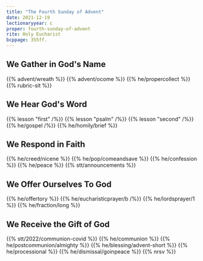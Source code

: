 ```yaml
---
title: "The Fourth Sunday of Advent"
date: 2021-12-19
lectionaryyear: c
proper: fourth-sunday-of-advent
rite: Holy Eucharist
bcppage: 355ff.
---
```


## We Gather in God's Name
{{% advent/wreath %}}
{{% advent/ocome %}}
{{% he/propercollect %}}
{{% rubric-sit %}}

## We Hear God's Word
{{% lesson "first" /%}}
{{% lesson "psalm" /%}}
{{% lesson "second" /%}}
{{% he/gospel /%}}
{{% he/homily/brief %}}

## We Respond in Faith
{{% he/creed/nicene %}}
{{% he/pop/comeandsave %}}
{{% he/confession %}}
{{% he/peace %}}
{{% stt/announcements %}}

## We Offer Ourselves To God
{{% he/offertory %}}
{{% he/eucharisticprayer/b /%}}
{{% he/lordsprayer/1 %}}
{{% he/fraction/long %}}

## We Receive the Gift of God
{{% stt/2022/communion-covid %}}
{{% he/communion %}}
{{% he/postcommunion/almighty %}}
{{% he/blessing/advent-short %}}
{{% he/processional %}}
{{% he/dismissal/goinpeace %}}
{{% nrsv %}}
